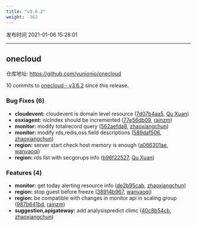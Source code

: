 ```yaml
---
title: "v3.6.2"
weight: -362
---
```


发布时间 2021-01-06 15:28:01

---
## onecloud

仓库地址: https://github.com/yunionio/onecloud

10 commits to [onecloud - v3.6.2] since this release.

### Bug Fixes (6)
- **cloudevent:** cloudevent is domain level resource ([7d07b4aa5](https://github.com/yunionio/onecloud/commit/7d07b4aa5fe76add0c9b2c16e2b7c07ad054d063), [Qu Xuan](mailto:quxuan@yunionyun.com))
- **esxiagent:** nicIndex should be incremented ([77e56db09](https://github.com/yunionio/onecloud/commit/77e56db0958823caca7c82e44e453959dd910ef3), [rainzm](mailto:mjoycarry@gmail.com))
- **monitor:** modify totalrecord query ([562aefda8](https://github.com/yunionio/onecloud/commit/562aefda85a9af89853e11f62c551d9d11bcdb94), [zhaoxiangchun](mailto:1422928955@qq.com))
- **monitor:** modify rds,redis,oss field descriptions ([589daf506](https://github.com/yunionio/onecloud/commit/589daf5063df58e74b0a0bfd52adb4907a394233), [zhaoxiangchun](mailto:1422928955@qq.com))
- **region:** server start check host memory is enough ([a066301ae](https://github.com/yunionio/onecloud/commit/a066301ae2ebdf194a6167a49662f1c41bf63c71), [wanyaoqi](mailto:wanyaoqi@yunionyun.com))
- **region:** rds list with secgorups info ([b96f22527](https://github.com/yunionio/onecloud/commit/b96f225274b51ca3f9285a4230ecaa1bb9c242f0), [Qu Xuan](mailto:quxuan@yunionyun.com))

### Features (4)
- **monitor:** get today alerting resource info ([de2b95cab](https://github.com/yunionio/onecloud/commit/de2b95cab733903c9437bd8d60a016def63f5e88), [zhaoxiangchun](mailto:1422928955@qq.com))
- **region:** stop guest before freeze ([38914b967](https://github.com/yunionio/onecloud/commit/38914b967d96aba81844597299fb043cd4e1498c), [wanyaoqi](mailto:wanyaoqi@yunionyun.com))
- **region:** be compatible with changes in monitor api in scaling group ([987b641bd](https://github.com/yunionio/onecloud/commit/987b641bd0b5b5b8d8f65bfcf50fa425561f8fed), [rainzm](mailto:mjoycarry@gmail.com))
- **suggestion,apigateway:** add analysispredict climc ([40c8b54cb](https://github.com/yunionio/onecloud/commit/40c8b54cba90102c343d53fd33b77eb9e6ff340c), [zhaoxiangchun](mailto:1422928955@qq.com))

[onecloud - v3.6.2]: https://github.com/yunionio/onecloud/compare/v3.6.1...v3.6.2
